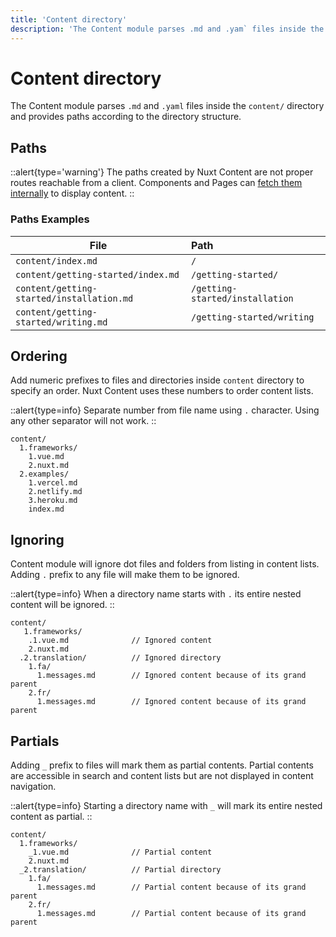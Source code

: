 ```yaml
---
title: 'Content directory'
description: 'The Content module parses .md and .yam` files inside the content/ directory and provides paths according to the directory structure.'
---
```


# Content directory

The Content module parses `.md` and `.yaml` files inside the `content/` directory and provides paths according to the directory structure.

## Paths

::alert{type='warning'}
The paths created by Nuxt Content are not proper routes reachable from a client. Components and Pages can [fetch them internally](/guide/displaying-content/fetching) to display content.
::

### Paths Examples

| File | Path |
| ----------------- | :-------- |
| `content/index.md` | `/` |
| `content/getting-started/index.md` | `/getting-started/` |
| `content/getting-started/installation.md` | `/getting-started/installation` |
| `content/getting-started/writing.md` | `/getting-started/writing` |

## Ordering

Add numeric prefixes to files and directories inside `content` directory to specify an order.
Nuxt Content uses these numbers to order content lists.

::alert{type=info}
Separate number from file name using `.` character. Using any other separator will not work.
::

```[Directory structure]
content/
  1.frameworks/
    1.vue.md
    2.nuxt.md 
  2.examples/
    1.vercel.md
    2.netlify.md
    3.heroku.md
    index.md
```

## Ignoring

Content module will ignore dot files and folders from listing in content lists.
Adding `.` prefix to any file will make them to be ignored.

::alert{type=info}
When a directory name starts with `.` its entire nested content will be ignored.
::

```[Directory structure]
content/
   1.frameworks/
    .1.vue.md              // Ignored content
    2.nuxt.md 
  .2.translation/          // Ignored directory
    1.fa/
      1.messages.md        // Ignored content because of its grand parent
    2.fr/
      1.messages.md        // Ignored content because of its grand parent
```

## Partials

Adding `_` prefix to files will mark them as partial contents.
Partial contents are accessible in search and content lists but are not displayed in content navigation.

::alert{type=info}
Starting a directory name with `_` will mark its entire nested content as partial.
::

```[Directory structure]
content/
  1.frameworks/
    _1.vue.md              // Partial content
    2.nuxt.md 
  _2.translation/          // Partial directory
    1.fa/
      1.messages.md        // Partial content because of its grand parent
    2.fr/
      1.messages.md        // Partial content because of its grand parent
```
